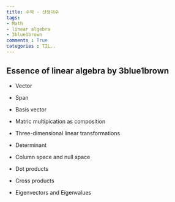 ```yaml
---
title: 수학 - 선형대수
tags: 
- Math
- linear algebra
- 3blue1brown
comments : True
categories : TIL..
---
```


## Essence of linear algebra by 3blue1brown

- Vector

- Span

- Basis vector

- Matric multipication as composition

- Three-dimensional linear transformations

- Determinant

- Column space and null space

- Dot products

- Cross products

- Eigenvectors and Eigenvalues
